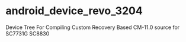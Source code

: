 # android_device_revo_3204

Device Tree For Compiling Custom Recovery Based CM-11.0 source for SC7731G SC8830
